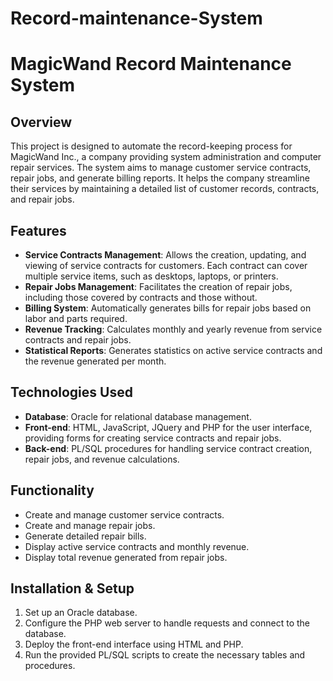 # Record-maintenance-System
# MagicWand Record Maintenance System

## Overview

This project is designed to automate the record-keeping process for MagicWand Inc., a company providing system administration and computer repair services. The system aims to manage customer service contracts, repair jobs, and generate billing reports. It helps the company streamline their services by maintaining a detailed list of customer records, contracts, and repair jobs.

## Features

- **Service Contracts Management**: Allows the creation, updating, and viewing of service contracts for customers. Each contract can cover multiple service items, such as desktops, laptops, or printers.
- **Repair Jobs Management**: Facilitates the creation of repair jobs, including those covered by contracts and those without.
- **Billing System**: Automatically generates bills for repair jobs based on labor and parts required.
- **Revenue Tracking**: Calculates monthly and yearly revenue from service contracts and repair jobs.
- **Statistical Reports**: Generates statistics on active service contracts and the revenue generated per month.

## Technologies Used

- **Database**: Oracle for relational database management.
- **Front-end**: HTML, JavaScript, JQuery and PHP for the user interface, providing forms for creating service contracts and repair jobs.
- **Back-end**: PL/SQL procedures for handling service contract creation, repair jobs, and revenue calculations.

## Functionality

- Create and manage customer service contracts.
- Create and manage repair jobs.
- Generate detailed repair bills.
- Display active service contracts and monthly revenue.
- Display total revenue generated from repair jobs.

## Installation & Setup

1. Set up an Oracle database.
2. Configure the PHP web server to handle requests and connect to the database.
3. Deploy the front-end interface using HTML and PHP.
4. Run the provided PL/SQL scripts to create the necessary tables and procedures.

